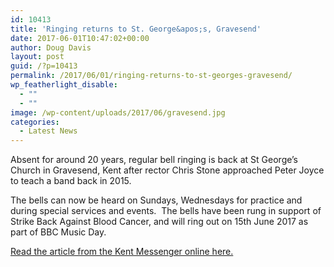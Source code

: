 ```yaml
---
id: 10413
title: 'Ringing returns to St. George&apos;s, Gravesend'
date: 2017-06-01T10:47:02+00:00
author: Doug Davis
layout: post
guid: /?p=10413
permalink: /2017/06/01/ringing-returns-to-st-georges-gravesend/
wp_featherlight_disable:
  - ""
  - ""
image: /wp-content/uploads/2017/06/gravesend.jpg
categories:
  - Latest News
---
```

<p class=" clarion text body">
  Absent for around 20 years, regular bell ringing is back at St George’s Church in Gravesend, Kent after rector Chris Stone approached Peter Joyce to teach a band back in 2015.
</p>

<p class=" clarion text body">
  The bells can now be heard on Sundays, Wednesdays for practice and during special services and events.  The bells have been rung in support of Strike Back Against Blood Cancer, and will ring out on 15th June 2017 as part of BBC Music Day.
</p>

<p class=" clarion text body">
  <a href="http://www.kentonline.co.uk/gravesend/news/rejoice---the-bells-of-126477/" target="_blank" rel="noopener noreferrer">Read the article from the Kent Messenger online here.</a>
</p>
